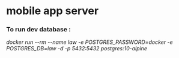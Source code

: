 # mobile app server

### **To run dev database** : 
_docker run --rm   --name law -e POSTGRES_PASSWORD=docker -e  POSTGRES_DB=law -d -p 5432:5432  postgres:10-alpine_

